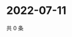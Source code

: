 # 2022-07-11

共 0 条

<!-- BEGIN WEIBO -->
<!-- 最后更新时间 Mon Jul 11 2022 09:37:27 GMT+0800 (China Standard Time) -->

<!-- END WEIBO -->
